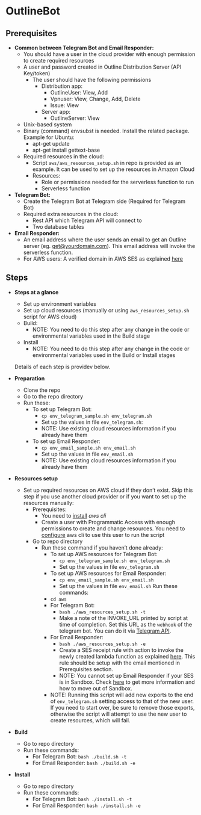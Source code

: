 # OutlineBot

## Prerequisites
- **Common between Telegram Bot and Email Responder:**
   - You should have a user in the cloud provider with enough permission to create required resources
    - A user and password created in Outline Distribution Server (API Key/token)
      - The user should have the following permissions
        - Distribution app:
          - OutlineUser: View, Add
          - Vpnuser: View, Change, Add, Delete
          - Issue: View
        - Server app: 
          - OutlineServer: View
    - Unix-based system
    - Binary (command) envsubst is needed. Install the related package. Example for Ubuntu:
        - apt-get update
        - apt-get install gettext-base
    - Required resources in the cloud:
        - Script `aws/aws_resources_setup.sh` in repo is provided as an example. It can be used to set up the resources in Amazon Cloud
        - Resources:
            - Role or permissions needed for the serverless function to run
            - Serverless function
- **Telegram Bot:**
    - Create the Telegram Bot at Telegram side (Required for Telegram Bot)
    - Required extra resources in the cloud:
        - Rest API which Telegram API will connect to
        - Two database tables
- **Email Responder:**
    - An email address where the user sends an email to get an Outline server (eg. get@yourdomain.com). This email address will invoke the serverless function.
    - For AWS users: A verified domain in AWS SES as explained [here](https://docs.aws.amazon.com/ses/latest/DeveloperGuide/receiving-email-setting-up.html)

## Steps
- **Steps at a glance**
    - Set up environment variables
    - Set up cloud resources (manually or using `aws_resources_setup.sh` script for AWS cloud)
    - Build:
        - NOTE: You need to do this step after any change in the code or environmental variables used in the Build stage
    - Install
        - NOTE: You need to do this step after any change in the code or environmental variables used in the Build or Install stages


    Details of each step is providev below.


- **Preparation**
    - Clone the repo
    - Go to the repo directory
    - Run these:
        - To set up Telegram Bot:
            - `cp env_telegram_sample.sh env_telegram.sh`
            - Set up the values in file `env_telegram.sh`:
            - NOTE: Use existing cloud resources information if you already have them
        - To set up Email Responder:
            - `cp env_email_sample.sh env_email.sh`
            - Set up the values in file `env_email.sh`
            - NOTE: Use existing cloud resources information if you already have them



- **Resources setup**
    - Set up required resources on AWS cloud if they don’t exist. Skip this step if you use another cloud provider or if you want to set up the resources manually:
        - Prerequisites:
            - You need to [install](https://docs.aws.amazon.com/cli/latest/userguide/cli-chap-install.html) _aws cli_
            - Create a user with Programmatic Access with enough permissions to create and change resources. You need to [configure](https://docs.aws.amazon.com/cli/latest/userguide/cli-configure-files.html) aws cli to use this user to run the script
        - Go to repo directory
            - Run these command if you haven’t done already:
                - To set up AWS resources for Telegram Bot:
                    - `cp env_telegram_sample.sh env_telegram.sh`
                    - Set up the values in file `env_telegram.sh`
                - To set up AWS resources for Email Responder:
                    - `cp env_email_sample.sh env_email.sh`
                    - Set up the values in file `env_email.sh`
            Run these commands:
                - `cd aws`
                - For Telegram Bot:
                    - `bash ./aws_resources_setup.sh -t`
                    - Make a note of the INVOKE_URL printed by script at time of completion. Set this URL as the `webhook` of the telegram bot. You can do it via [Telegram API](https://core.telegram.org/bots/api#setwebhook).
                - For Email Responder:
                    - `bash ./aws_resources_setup.sh -e`
                    -  Create a SES receipt rule with action to invoke the newly created lambda function as explained [here](https://docs.aws.amazon.com/ses/latest/DeveloperGuide/receiving-email-receipt-rules.html). This rule should be setup with the email mentioned in Prerequisites section.
                    - NOTE: You cannot set up Email Responder if your SES is in Sandbox. Check [here](https://docs.aws.amazon.com/ses/latest/DeveloperGuide/request-production-access.html) to get more information and how to move out of Sandbox.
                - NOTE: Running this script will add new exports to the end of `env_telegram.sh` setting access to that of the new user. If you need to start over, be sure to remove those exports, otherwise the script will attempt to use the new user to create resources, which will fail.



 - **Build**
    - Go to repo directory
    - Run these commands:
        - For Telegram Bot:
            `bash ./build.sh -t`
        - For Email Responder:
            `bash ./build.sh -e`



- **Install**
    - Go to repo directory
    - Run these commands:
        - For Telegram Bot:
            `bash ./install.sh -t`
        - For Email Responder:
            `bash ./install.sh -e`











